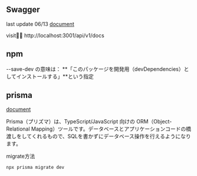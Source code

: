 ## Swagger

last update 06/13
[document](https://docs.nestjs.com/openapi/introduction)

visit🏃‍♀️ http://localhost:3001/api/v1/docs

## npm

--save-dev の意味は：
**「このパッケージを開発用（devDependencies）としてインストールする」**という指定

## prisma

[document](https://docs.nestjs.com/recipes/prisma)

Prisma（プリズマ）は、TypeScript/JavaScript 向けの ORM（Object-Relational Mapping）ツールです。データベースとアプリケーションコードの橋渡しをしてくれるもので、SQLを書かずにデータベース操作を行えるようになります。

migrate方法

```sh
npx prisma migrate dev
```
